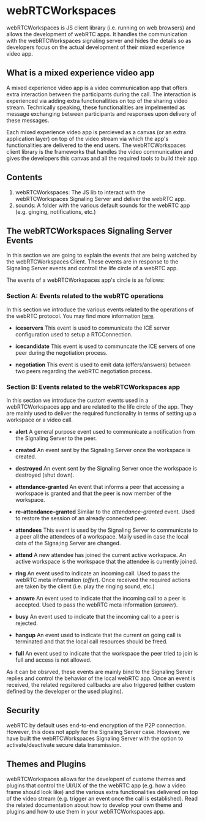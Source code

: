 # webRTCWorkspaces

webRTCWorkspaces is JS client library (i.e. running on web browsers) and allows the development of webRTC apps. It handles the communication with the webRTCWorkspaces signaling server and hides the details so as developers focus on the actual development of their mixed experience video app.

## What is a mixed experience video app

A mixed experience video app is a video communication app that offers extra interaction between the participants during the call. The interaction is experienced via adding extra functionallities on top of the sharing video stream. Technically speaking, these functionalities are impelmented as message exchanging between participants and responses upon delivery of these messages.

Each mixed experience video app is percieved as a canvas (or an extra application layer) on top of the video stream via which the app's functionalities are delivered to the end users. The webRTCWorkspaces client library is the frameworks that handles the video communication and gives the developers this canvas and all the required tools to build their app.

## Contents

1. webRTCWorkspaces: The JS lib to interact with the webRTCWorkspaces Signaling Server and deliver the webRTC app.
2. sounds: A folder with the various default sounds for the webRTC app (e.g. ginging, notifications, etc.)

## The webRTCWorkspaces Signaling Server Events

In this section we are going to explain the events that are being watched by the webRTCWorkspaces Client. These events are in response to the Signaling Server events and controll the life circle of a webRTC app.

The events of a webRTCWorkspaces app's circle is as follows:

### Section A: Events related to the webRTC operations

In this section we introduce the various events related to the operations of the webRTC protocol. You may find more information [here](https://webrtc.org/).

- **iceservers** This event is used to communicate the ICE server configuration used to setup a RTCConnection.

- **icecandidate** This event is used to communcate the ICE servers of one peer during the negotiation process.

- **negotiation**  This event is used to emit data (offers/answers) between two peers regarding the webRTC negotiation process.

### Section B: Events related to the webRTCWorkspaces app

In this section we introduce the custom events used in a webRTCWorkspaces app and are related to the life circle of the app. They are mainly used to deliver the required functionality in terms of setting up a workspace or a video call.

- **alert** A general purpose event used to communicate a notification from the Signaling Server to the peer.

- **created** An event sent by the Signaling Server once the workspace is created.

- **destroyed** An event sent by the Signaling Server once the workspace is destroyed (shut down).

- **attendance-granted** An event that informs a peer that accessing a workspace is granted and that the peer is now member of the workspace.

- **re-attendance-granted** Similar to the *attendance-granted* event. Used to restore the session of an already connected peer.

- **attendees** This event is used by the Signaling Server to communicate to a peer all the attendees of a workspace. Maily used in case the local data of the Signa;ing Server are changed.

- **attend** A new attendee has joined the current active workspace. An active workspace is the workspace that the attendee is currently joined.

- **ring** An event used to indicate an incoming call. Used to pass the webRTC meta information (*offer*). Once received the required actions are taken by the client (i.e. play the ringing sound, etc.)

- **answre** An event used to indicate that the incoming call to a peer is accepted.  Used to pass the webRTC meta information (*answer*).

- **busy** An event used to indicate that the incoming call to a peer is rejected.

- **hangup** An event used to indicate that the current on going call is terminated and that the local call resources should be freed.

- **full** An event used to indicate that the workspace the peer tried to join is full and access is not allowed.

As it can be obsrved, these events are mainly bind to the Signaling Server replies and control the behavior of the local webRTC app. Once an event is received, the related regsitered callbacks are also triggered (either custom defined by the developer or the used plugins).

## Security

webRTC by default uses end-to-end encryption of the P2P connection. However, this does not apply for the Signaling Server case. However, we have built the webRTCWorkspaces Signaling Server with the option to activate/deactivate secure data transmission.

## Themes and Plugins

webRTCWorkspaces allows for the developent of custome themes and plugins that control the UI/UX of the the webRTC app (e.g. how a video frame should look like) and the various extra functionalities delivered on top of the video stream (e.g. trigger an event once the call is established). Read the related documentation about how to develop your own theme and plugins and how to use them in your webRTCWorkspaces app.